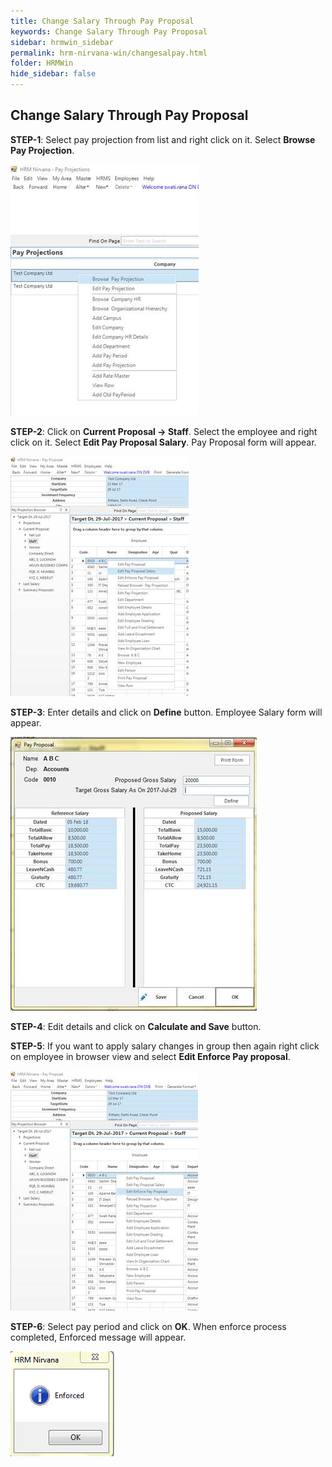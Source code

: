 ```yaml
---
title: Change Salary Through Pay Proposal
keywords: Change Salary Through Pay Proposal
sidebar: hrmwin_sidebar
permalink: hrm-nirvana-win/changesalpay.html
folder: HRMWin   
hide_sidebar: false
---
```


## Change Salary Through Pay Proposal

**STEP-1**: Select pay projection from list and right click on it. Select **Browse Pay Projection**.

![](/images/browsepayprojection.jpg)

**STEP-2**: Click on **Current Proposal -> Staff**. Select the employee and right click on it. Select **Edit Pay Proposal Salary**. Pay Proposal form will appear.

![](/images/editpayproposalsalary.jpg)

**STEP-3**: Enter details and click on **Define** button. Employee Salary form will appear.

![](/images/definebutton.jpg)

**STEP-4**: Edit details and click on **Calculate and Save** button.

**STEP-5**: If you want to apply salary changes in group then again right click on employee in browser view and select **Edit Enforce Pay proposal**.

![](/images/editenforcepayproposal.jpg)

**STEP-6**: Select pay period and click on **OK**. When enforce process completed, Enforced message will appear.    

![](/images/enforced.png)

